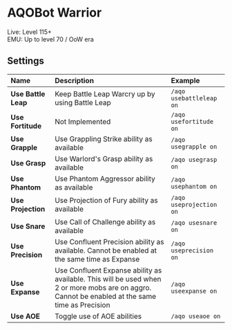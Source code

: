# AQOBot Warrior

Live: Level 115+  
EMU: Up to level 70 / OoW era

## Settings

| **Name** | **Description** | **Example** |
| :-- | :----- | :--- |
| **Use Battle Leap** | Keep Battle Leap Warcry up by using Battle Leap | `/aqo usebattleleap on` |
| **Use Fortitude** | Not Implemented | `/aqo usefortitude on` |
| **Use Grapple** | Use Grappling Strike ability as available | `/aqo usegrapple on` |
| **Use Grasp** | Use Warlord's Grasp ability as available | `/aqo usegrasp on` |
| **Use Phantom** | Use Phantom Aggressor ability as available | `/aqo usephantom on` |
| **Use Projection** | Use Projection of Fury ability as available | `/aqo useprojection on` |
| **Use Snare** | Use Call of Challenge ability as available | `/aqo usesnare on` |
| **Use Precision** | Use Confluent Precision ability as available. Cannot be enabled at the same time as Expanse | `/aqo useprecision on` |
| **Use Expanse** | Use Confluent Expanse ability as available. This will be used when 2 or more mobs are on aggro. Cannot be enabled at the same time as Precision | `/aqo useexpanse on` |
| **Use AOE** | Toggle use of AOE abilities | `/aqo useaoe on` |
